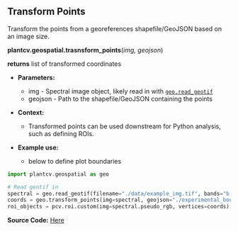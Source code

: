 ## Transform Points

Transform the points from a georeferences shapefile/GeoJSON based on an image size. 

**plantcv.geospatial.trasnsform_points**(*img, geojson*)

**returns** list of transformed coordinates

- **Parameters:**
    - img - Spectral image object, likely read in with [`geo.read_geotif`](read_geotif.md)
    - geojson - Path to the shapefile/GeoJSON containing the points

- **Context:**
    - Transformed points can be used downstream for Python analysis, such as defining ROIs. 
- **Example use:**
    - below to define plot boundaries


```python
import plantcv.geospatial as geo

# Read geotif in
spectral = geo.read_geotif(filename="./data/example_img.tif", bands="b,g,r,RE,NIR")
coords = geo.transform_points(img=spectral, geojson="./experimental_bounds_2024.shp")
roi_objects = pcv.roi.custom(img=spectral.pseudo_rgb, vertices=coords)

```

**Source Code:** [Here](https://github.com/danforthcenter/plantcv-geospatial/blob/main/plantcv/geospatial/transform_points.py)
